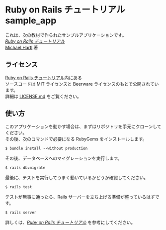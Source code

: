 # Ruby on Rails チュートリアル sample_app

これは、次の教材で作られたサンプルアプリケーションです。<br>
[_Ruby on Rails チュートリアル_](https://railstutorial.jp/)<br>
[Michael Hartl](http://www.michaelhartl.com/) 著

## ライセンス

[Ruby on Rails チュートリアル](https://railstutorial.jp/)内にある<br>
ソースコードは MIT ライセンスと Beerware ライセンスのもとで公開されています。<br>
詳細は [LICENSE.md](LICENSE.md) をご覧ください。

## 使い方

このアプリケーションを動かす場合は、まずはリポジトリを手元にクローンしてください。<br>
その後、次のコマンドで必要になる RubyGems をインストールします。

```
$ bundle install --without production
```

その後、データベースへのマイグレーションを実行します。

```
$ rails db:migrate
```

最後に、テストを実行してうまく動いているかどうか確認してください。

```
$ rails test
```

テストが無事に通ったら、Rails サーバーを立ち上げる準備が整っているはずです。

```
$ rails server
```

詳しくは、[_Ruby on Rails チュートリアル_](https://railstutorial.jp/)
を参考にしてください。
